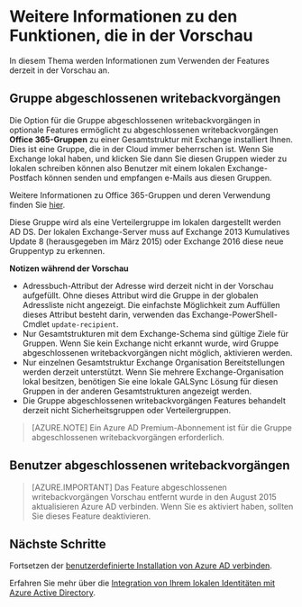 <properties
   pageTitle="Azure AD-verbinden: In der Vorschau Features | Microsoft Azure"
   description="In diesem Thema werden in weitere Details-Features, die in der Vorschau in Azure AD verbinden sind."
   services="active-directory"
   documentationCenter=""
   authors="andkjell"
   manager="femila"
   editor=""/>

<tags
   ms.service="active-directory"  
   ms.workload="identity"
   ms.tgt_pltfrm="na"
   ms.devlang="na"
   ms.topic="article"
   ms.date="06/27/2016"
   ms.author="billmath"/>

# <a name="more-details-about-features-in-preview"></a>Weitere Informationen zu den Funktionen, die in der Vorschau
In diesem Thema werden Informationen zum Verwenden der Features derzeit in der Vorschau an.

## <a name="group-writeback"></a>Gruppe abgeschlossenen writebackvorgängen
Die Option für die Gruppe abgeschlossenen writebackvorgängen in optionale Features ermöglicht zu abgeschlossenen writebackvorgängen **Office 365-Gruppen** zu einer Gesamtstruktur mit Exchange installiert Ihnen. Dies ist eine Gruppe, die in der Cloud immer beherrschen ist. Wenn Sie Exchange lokal haben, und klicken Sie dann Sie diesen Gruppen wieder zu lokalen schreiben können also Benutzer mit einem lokalen Exchange-Postfach können senden und empfangen e-Mails aus diesen Gruppen.

Weitere Informationen zu Office 365-Gruppen und deren Verwendung finden Sie [hier](http://aka.ms/O365g).

Diese Gruppe wird als eine Verteilergruppe im lokalen dargestellt werden AD DS. Der lokalen Exchange-Server muss auf Exchange 2013 Kumulatives Update 8 (herausgegeben im März 2015) oder Exchange 2016 diese neue Gruppentyp zu erkennen.

**Notizen während der Vorschau**

- Adressbuch-Attribut der Adresse wird derzeit nicht in der Vorschau aufgefüllt. Ohne dieses Attribut wird die Gruppe in der globalen Adressliste nicht angezeigt. Die einfachste Möglichkeit zum Auffüllen dieses Attribut besteht darin, verwenden das Exchange-PowerShell-Cmdlet `update-recipient`.
- Nur Gesamtstrukturen mit dem Exchange-Schema sind gültige Ziele für Gruppen. Wenn Sie kein Exchange nicht erkannt wurde, wird Gruppe abgeschlossenen writebackvorgängen nicht möglich, aktivieren werden.
- Nur einzelnen Gesamtstruktur Exchange Organisation Bereitstellungen werden derzeit unterstützt. Wenn Sie mehrere Exchange-Organisation lokal besitzen, benötigen Sie eine lokale GALSync Lösung für diesen Gruppen in der anderen Gesamtstrukturen angezeigt werden.
- Die Gruppe abgeschlossenen writebackvorgängen Features behandelt derzeit nicht Sicherheitsgruppen oder Verteilergruppen.

>[AZURE.NOTE] Ein Azure AD Premium-Abonnement ist für die Gruppe abgeschlossenen writebackvorgängen erforderlich.

## <a name="user-writeback"></a>Benutzer abgeschlossenen writebackvorgängen
> [AZURE.IMPORTANT] Das Feature abgeschlossenen writebackvorgängen Vorschau entfernt wurde in den August 2015 aktualisieren Azure AD verbinden. Wenn Sie es aktiviert haben, sollten Sie dieses Feature deaktivieren.

## <a name="next-steps"></a>Nächste Schritte
Fortsetzen der [benutzerdefinierte Installation von Azure AD verbinden](./connect/active-directory-aadconnect-get-started-custom.md).

Erfahren Sie mehr über die [Integration von Ihrem lokalen Identitäten mit Azure Active Directory](active-directory-aadconnect.md).
